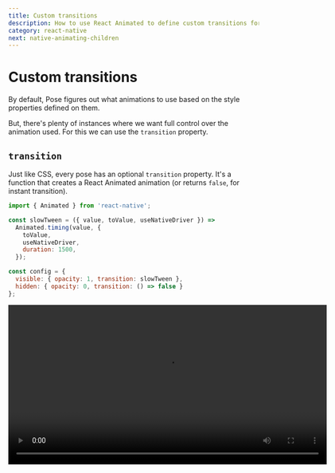 ```yaml
---
title: Custom transitions
description: How to use React Animated to define custom transitions for posers
category: react-native
next: native-animating-children
---
```


# Custom transitions

By default, Pose figures out what animations to use based on the style properties defined on them.

But, there's plenty of instances where we want full control over the animation used. For this we can use the `transition` property.

## `transition`

Just like CSS, every pose has an optional `transition` property. It's a function that creates a React Animated animation (or returns `false`, for instant transition).

```javascript
import { Animated } from 'react-native';

const slowTween = ({ value, toValue, useNativeDriver }) =>
  Animated.timing(value, {
    toValue,
    useNativeDriver,
    duration: 1500,
  });

const config = {
  visible: { opacity: 1, transition: slowTween },
  hidden: { opacity: 0, transition: () => false }
};
```

<Video src="/static/videos/native-custom-transition.mp4" height="320" />

The `transition` function is run **once, for every value in the current pose**. This allows you to return a different animation for each value based on the provided `key` property:

```javascript
const config = {
  visible: {
    opacity: 1,
    y: 0,
    transition: ({ value, toValue, useNativeDriver, key }) => {
      switch(key) {
        case 'opacity':
          return Animated.timing(value, { toValue, useNativeDriver })
        case 'y':
          return Animated.spring(value, { toValue, useNativeDriver })
      }
    }
  },
  hidden: { opacity: 0, y: -50 }
}
```

<Video src="/static/videos/native-custom-transition-b.mp4" height="320" />

## `transition` props

So far we've seen that the `transition` function accepts a single argument of props. `props` consists of properties generated by both Pose and defined by the posed component:

### Pose-generated `props`

The following props are provided by Pose:

- `value`: The `Animated.Value` for this animating value - you **must** provide this to the returned animation.
- `toValue`: This is the target defined by the pose. You can optionally provide this to the returned animation.
- `useNativeDriver`: Pose automatically manages whether you can use the native driver on a specific property. Making a component draggable, or using a `passive` value that isn't a transform or `opacity` will make `useNativeDriver` `false`.
- `key`: The name of the value being animated.
- `prevPoseKey`: The name of the pose this value was previously set to.

### Component-defined `props`

The `props` object will also contain any props passed to the posed component.

For instance, if we're rendering items in a loop, we could pass the loop index to each component as `i` and change the returned animation based on that:

```javascript
const BASE_DURATION = 100;

const config = {
  open: {
    scaleX: 1,
    transition: ({ i, value, toValue, useNativeDriver }) =>
      Animated.timing(value, {
        toValue,
        useNativeDriver,
        duration: (i + 1) * BASE_DURATION
      })
  },
  closed: { scaleX: 0 }
};

export default ({ items, isOpen }) => items.map((item, i) => (
  <Item pose={isOpen ? 'open' : 'closed'} i={i} />
))
```

<Video src="/static/videos/native-custom-transition-c.mp4" height="320" />

## Dynamic pose props

Every property set on a pose can be set as a function that will only resolve when the pose is entered.

These functions get passed all the same component-defined `props` as `transition`.

For instance, we could define a `closed` animation where each item is offset further away based on the `i` prop from before:

```javascript
closed: {
  opacity: 0,
  y: ({ i }) => i * 50
}
```

<Video src="/static/videos/native-custom-transition-d.mp4" height="320" />

## Looping and sequencing animations

In the near future, there may be a `loop` property that automatically loops any returned animations. But, because `transition` can return any React Animated animation, we can already implement looping and sequencing.

For instance, we might want to animate a continuous throbbing animation using `scale`. Like Popmotion, React Animated has a composable API, so we can simply use `loop` in combination with `sequence`:

```javascript
const config = {
  alert: {
    scale: 1.3,
    transition: ({ value, toValue, useNativeDriver }) => Animated.loop(
      Animated.sequence([
        Animated.timing(value, { toValue, useNativeDriver, duration: 400 }),
        Animated.timing(value, { toValue: 1, useNativeDriver, duration: 400 })
      ])
    )
  }
}
```

<Video src="/static/videos/native-custom-transition-e.mp4" height="320" />
